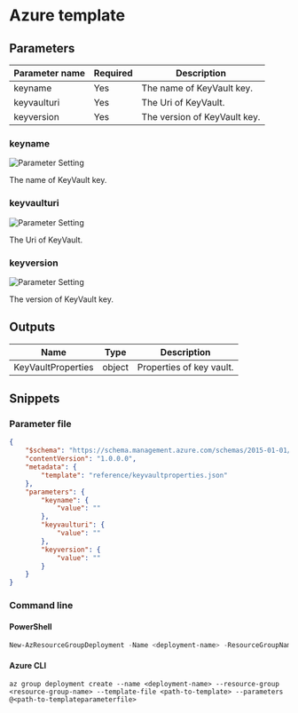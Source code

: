 # Azure template

## Parameters

Parameter name | Required | Description
-------------- | -------- | -----------
keyname        | Yes      | The name of KeyVault key.
keyvaulturi    | Yes      | The Uri of KeyVault.
keyversion     | Yes      | The version of KeyVault key.

### keyname

![Parameter Setting](https://img.shields.io/badge/parameter-required-orange?style=flat-square)

The name of KeyVault key.

### keyvaulturi

![Parameter Setting](https://img.shields.io/badge/parameter-required-orange?style=flat-square)

The Uri of KeyVault.

### keyversion

![Parameter Setting](https://img.shields.io/badge/parameter-required-orange?style=flat-square)

The version of KeyVault key.

## Outputs

Name | Type | Description
---- | ---- | -----------
KeyVaultProperties | object | Properties of key vault.

## Snippets

### Parameter file

```json
{
    "$schema": "https://schema.management.azure.com/schemas/2015-01-01/deploymentParameters.json#",
    "contentVersion": "1.0.0.0",
    "metadata": {
        "template": "reference/keyvaultproperties.json"
    },
    "parameters": {
        "keyname": {
            "value": ""
        },
        "keyvaulturi": {
            "value": ""
        },
        "keyversion": {
            "value": ""
        }
    }
}
```

### Command line

#### PowerShell

```powershell
New-AzResourceGroupDeployment -Name <deployment-name> -ResourceGroupName <resource-group-name> -TemplateFile <path-to-template> -TemplateParameterFile <path-to-templateparameter>
```

#### Azure CLI

```text
az group deployment create --name <deployment-name> --resource-group <resource-group-name> --template-file <path-to-template> --parameters @<path-to-templateparameterfile>
```
